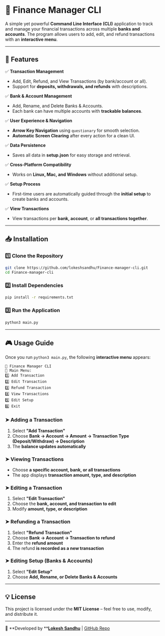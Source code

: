 # 🚀 Finance Manager CLI

A simple yet powerful **Command Line Interface (CLI)** application to track and manage your financial transactions across multiple **banks and accounts**. The program allows users to add, edit, and refund transactions with an **interactive menu**.

---

## 📌 Features

✅ **Transaction Management**

- Add, Edit, Refund, and View Transactions (by bank/account or all).
- Support for **deposits, withdrawals, and refunds** with descriptions.

✅ **Bank & Account Management**

- Add, Rename, and Delete Banks & Accounts.
- Each bank can have multiple accounts with **trackable balances**.

✅ **User Experience & Navigation**

- **Arrow Key Navigation** using `questionary` for smooth selection.
- **Automatic Screen Clearing** after every action for a clean UI.

✅ **Data Persistence**

- Saves all data in **setup.json** for easy storage and retrieval.

✅ **Cross-Platform Compatibility**

- Works on **Linux, Mac, and Windows** without additional setup.

✅ **Setup Process**

- First-time users are automatically guided through the **initial setup** to create banks and accounts.

✅ **View Transactions**

- View transactions per **bank, account**, or **all transactions together**.

---

## 📥 Installation

### **1️⃣ Clone the Repository**

```sh
git clone https://github.com/lokeshsandhu/Finance-manager-cli.git
cd Finance-manager-cli
```

### **2️⃣ Install Dependencies**

```sh
pip install -r requirements.txt
```

### **3️⃣ Run the Application**

```sh
python3 main.py
```

---

## 🎮 Usage Guide

Once you run `python3 main.py`, the following **interactive menu** appears:

```
🔹 Finance Manager CLI
🏦 Main Menu:
1️⃣ Add Transaction
2️⃣ Edit Transaction
3️⃣ Refund Transaction
4️⃣ View Transactions
5️⃣ Edit Setup
6️⃣ Exit
```

### **➤ Adding a Transaction**

1. Select **"Add Transaction"**
2. Choose **Bank → Account → Amount → Transaction Type (Deposit/Withdraw) → Description**
3. The **balance updates automatically**

### **➤ Viewing Transactions**

- Choose **a specific account, bank, or all transactions**
- The app displays **transaction amount, type, and description**

### **➤ Editing a Transaction**

1. Select **"Edit Transaction"**
2. Choose the **bank, account, and transaction to edit**
3. Modify **amount, type, or description**

### **➤ Refunding a Transaction**

1. Select **"Refund Transaction"**
2. Choose **Bank → Account → Transaction to refund**
3. Enter the **refund amount**
4. The refund **is recorded as a new transaction**

### **➤ Editing Setup (Banks & Accounts)**

1. Select **"Edit Setup"**
2. Choose **Add, Rename, or Delete Banks & Accounts**

---

## 💡 License

This project is licensed under the **MIT License** – feel free to use, modify, and distribute it.

---

🚀 **Developed by ****[Lokesh Sandhu](https://github.com/lokeshsandhu)** | [GitHub Repo](https://github.com/lokeshsandhu/Finance-manager-cli)

